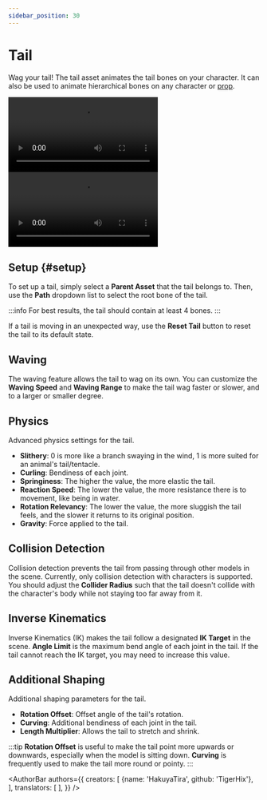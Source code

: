 ```yaml
---
sidebar_position: 30
---
```


# Tail

Wag your tail! The tail asset animates the tail bones on your character. It can also be used to animate hierarchical bones on any character or [prop](prop).

<div style={{display: 'flex', justifyContent: 'space-between', gap: '1rem'}}>
<div style={{width: '53.2%'}} className="video-box"><video controls loop src="/doc-img/en-tail-1.mp4" />
<p>A waving tail.</p>
</div>

<div style={{width: '46.8%'}} className="video-box"><video controls loop src="/doc-img/zh-tail-2.mp4" />
<p>You can also apply this asset to any hierarchical bones, such as animal ears.</p>
</div>
</div>

## Setup {#setup}

To set up a tail, simply select a **Parent Asset** that the tail belongs to. Then, use the **Path** dropdown list to select the root bone of the tail.

:::info
For best results, the tail should contain at least 4 bones.
:::

If a tail is moving in an unexpected way, use the **Reset Tail** button to reset the tail to its default state.

## Waving

The waving feature allows the tail to wag on its own. You can customize the **Waving Speed** and **Waving Range** to make the tail wag faster or slower, and to a larger or smaller degree.

## Physics

Advanced physics settings for the tail.

* **Slithery**: 0 is more like a branch swaying in the wind, 1 is more suited for an animal's tail/tentacle.
* **Curling**: Bendiness of each joint.
* **Springiness**: The higher the value, the more elastic the tail.
* **Reaction Speed**: The lower the value, the more resistance there is to movement, like being in water.
* **Rotation Relevancy**: The lower the value, the more sluggish the tail feels, and the slower it returns to its original position.
* **Gravity**: Force applied to the tail.

## Collision Detection

Collision detection prevents the tail from passing through other models in the scene. Currently, only collision detection with characters is supported. You should adjust the **Collider Radius** such that the tail doesn't collide with the character's body while not staying too far away from it.

## Inverse Kinematics

Inverse Kinematics (IK) makes the tail follow a designated **IK Target** in the scene. **Angle Limit** is the maximum bend angle of each joint in the tail. If the tail cannot reach the IK target, you may need to increase this value.

## Additional Shaping

Additional shaping parameters for the tail.

* **Rotation Offset**: Offset angle of the tail's rotation.
* **Curving**: Additional bendiness of each joint in the tail.
* **Length Multiplier**: Allows the tail to stretch and shrink.

:::tip
**Rotation Offset** is useful to make the tail point more upwards or downwards, especially when the model is sitting down. **Curving** is frequently used to make the tail more round or pointy.
:::

<AuthorBar authors={{
  creators: [
    {name: 'HakuyaTira', github: 'TigerHix'},
  ],
  translators: [
  ],
}} />
